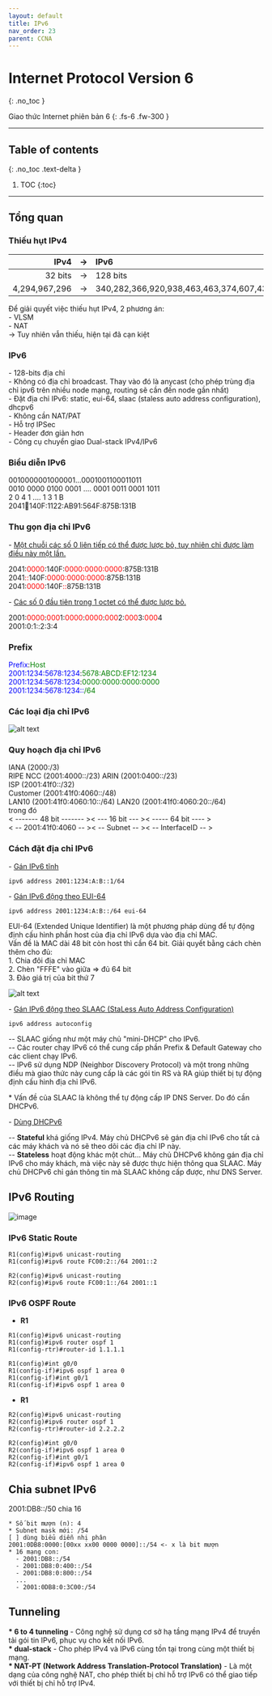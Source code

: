 ```yaml
---
layout: default
title: IPv6
nav_order: 23
parent: CCNA
---
```


# Internet Protocol Version 6
{: .no_toc }

Giao thức Internet phiên bản 6
{: .fs-6 .fw-300 }

---

## Table of contents
{: .no_toc .text-delta }

1. TOC
{:toc}

---

## Tổng quan

### Thiếu hụt IPv4

|          IPv4 |  ->  | IPv6                                                |
| ------------: | :--: | :-------------------------------------------------- |
|       32 bits |  ->  | 128 bits                                            |
| 4,294,967,296 |  ->  | 340,282,366,920,938,463,463,374,607,431,768,211,456 |

Để giải quyết việc thiếu hụt IPv4, 2 phương án: <br>
\- VLSM <br>
\- NAT <br>
\-> Tuy nhiên vẫn thiếu, hiện tại đã cạn kiệt <br>

### IPv6

\- 128-bits địa chỉ <br>
\- Không có địa chỉ broadcast. Thay vào đó là anycast (cho phép trùng địa chỉ ipv6 trên nhiều node mạng, routing sẽ cần đến node gần nhất) <br>
\- Đặt địa chỉ IPv6: static, eui-64, slaac (staless auto address configuration), dhcpv6 <br>
\- Không cần NAT/PAT <br>
\- Hỗ trợ IPSec <br>
\- Header đơn giản hơn <br>
\- Công cụ chuyển giao Dual-stack IPv4/IPv6 <br>

### Biểu diễn IPv6

0010000001000001...0001001100011011 <br>
0010 0000 0100 0001 .... 0001 0011 0001 1011 <br>
  2    0    4    1  ....   1    3    1    B <br>
2041:1234:140F:1122:AB91:564F:875B:131B <br>

### Thu gọn địa chỉ IPv6

\- <u>Một chuỗi các số 0 liên tiếp có thể được lược bỏ, tuy nhiên chỉ được làm điều này một lần.</u> <br>

<p style="display:inline">2041:</p><p style="display:inline;color:red">0000</p><p style="display:inline">:140F:</p><p style="display:inline;color:red">0000:0000:0000</p><p style="display:inline">:875B:131B<br></p>
<p style="display:inline">2041</p><p style="display:inline;color:red">::</p><p style="display:inline">140F:</p><p style="display:inline;color:red">0000:0000:0000</p><p style="display:inline">:875B:131B<br></p>
<p style="display:inline">2041:</p><p style="display:inline;color:red">0000</p><p style="display:inline">:140F</p><p style="display:inline;color:red">::</p><p style="display:inline">875B:131B<br></p>

\- <u>Các số 0 đầu tiên trong 1 octet có thể được lược bỏ.</u> <br>

<p style="display:inline">2001:</p><p style="display:inline;color:red">0000</p><p style="display:inline">:</p><p style="display:inline;color:red">000</p><p style="display:inline">1:</p><p style="display:inline;color:red">0000</p><p style="display:inline">:</p><p style="display:inline;color:red">0000</p><p style="display:inline">:</p><p style="display:inline;color:red">000</p><p style="display:inline">2:</p><p style="display:inline;color:red">000</p><p style="display:inline">3:</p><p style="display:inline;color:red">000</p><p style="display:inline">4<br></p>

<p style="display:inline">2001:</p><p style="display:inline">0</p><p style="display:inline">:</p><p style="display:inline;color:red"></p><p style="display:inline">1:</p><p style="display:inline;color:red"></p><p style="display:inline">:</p><p style="display:inline;color:red"></p><p style="display:inline">2:</p><p style="display:inline;color:red"></p><p style="display:inline">3:</p><p style="display:inline;color:red"></p><p style="display:inline">4<br></p>

### Prefix

<p style="display:inline;color:blue">Prefix</p><p style="display:inline">:</p><p style="display:inline;color:green">Host<br></p>
<p style="display:inline;color:blue">2001:1234:5678:1234</p><p style="display:inline">:</p><p style="display:inline;color:green">5678:ABCD:EF12:1234<br></p>
<p style="display:inline;color:blue">2001:1234:5678:1234</p><p style="display:inline">:</p><p style="display:inline;color:green">0000:0000:0000:0000<br></p>
<p style="display:inline;color:blue">2001:1234:5678:1234::</p><p style="display:inline;color:green">/64<br></p>

### Các loại địa chỉ IPv6

![alt text](/docs/CCNA/img/ipv6-type.png)

### Quy hoạch địa chỉ IPv6

IANA (2000:/3) <br>
RIPE NCC (2001:4000::/23) ARIN (2001:0400::/23)<br>
ISP (2001:41f0::/32) <br>
Customer (2001:41f0:4060::/48) <br>
LAN10 (2001:41f0:4060:10::/64) LAN20 (2001:41f0:4060:20::/64) <br>
trong đó <br>
< \-\-\-\-\-\-\- 48 bit \-\-\-\-\-\-\- >< \-\-\- 16 bit \-\-\- >< \-\-\-\-\- 64 bit \-\-\-\- > <br>
< \-\- 2001:41f0:4060 \-\- >< \-\- Subnet \-\- >< \-\- InterfaceID \-\- > <br>

### Cách đặt địa chỉ IPv6

\- <u>Gán IPv6 tĩnh</u> <br>
```
ipv6 address 2001:1234:A:B::1/64
```
\- <u>Gán IPv6 động theo EUI-64</u> <br>

```
ipv6 address 2001:1234:A:B::/64 eui-64
```

EUI-64 (Extended Unique Identifier) là một phương pháp dùng để tự động định cấu hình phần host của địa chỉ IPv6 dựa vào địa chỉ MAC. <br>
Vấn đề là MAC dài 48 bit còn host thì cần 64 bit. Giải quyết bằng cách chèn thêm cho đủ: <br>
1\. Chia đôi địa chỉ MAC <br>
2\. Chèn "FFFE" vào giữa => đủ 64 bit <br>
3\. Đảo giá trị của bit thứ 7 <br>

![alt text](/docs/CCNA/img/ipv6-eui-64.png)

\- <u>Gán IPv6 động theo SLAAC (StaLess Auto Address Configuration)</u> <br>

```
ipv6 address autoconfig
```

\-- SLAAC giống như một máy chủ "mini-DHCP" cho IPv6. <br>
\-- Các router chạy IPv6 có thể cung cấp phần Prefix & Default Gateway cho các client chạy IPv6. <br>
\-- IPv6 sử dụng NDP (Neighbor Discovery Protocol) và một trong những điều mà giao thức này cung cấp là các gói tin RS và RA giúp thiết bị tự động định cấu hình địa chỉ IPv6. <br>

\* Vấn đề của SLAAC là không thể tự động cấp IP DNS Server. Do đó cần DHCPv6. <br>

\- <u>Dùng DHCPv6</u> <br>

\-- **Stateful** khá giống IPv4. Máy chủ DHCPv6 sẽ gán địa chỉ IPv6 cho tất cả các máy khách và nó sẽ theo dõi các địa chỉ IP này. <br>
\-- **Stateless** hoạt động khác một chút... Máy chủ DHCPv6 không gán địa chỉ IPv6 cho máy khách, mà việc này sẽ được thực hiện thông qua SLAAC. Máy chủ DHCPv6 chỉ gán thông tin mà SLAAC không cấp được, như DNS Server.<br>

## IPv6 Routing

![image](/docs/CCNA/img/ipv6-routing.png)

### IPv6 Static Route

```
R1(config)#ipv6 unicast-routing 
R1(config)#ipv6 route FC00:2::/64 2001::2

R2(config)#ipv6 unicast-routing 
R2(config)#ipv6 route FC00:1::/64 2001::1
```

### IPv6 OSPF Route

* __R1__

```
R1(config)#ipv6 unicast-routing 
R1(config)#ipv6 router ospf 1
R1(config-rtr)#router-id 1.1.1.1

R1(config)#int g0/0
R1(config-if)#ipv6 ospf 1 area 0
R1(config-if)#int g0/1
R1(config-if)#ipv6 ospf 1 area 0
```

* __R1__

```
R2(config)#ipv6 unicast-routing 
R2(config)#ipv6 router ospf 1
R2(config-rtr)#router-id 2.2.2.2

R2(config)#int g0/0
R2(config-if)#ipv6 ospf 1 area 0
R2(config-if)#int g0/1
R2(config-if)#ipv6 ospf 1 area 0
```

## Chia subnet IPv6

2001:DB8::/50 chia 16

```
* Số bit mượn (n): 4
* Subnet mask mới: /54
[ ] dùng biểu diễn nhị phân
2001:0DB8:0000:[00xx xx00 0000 0000]::/54 <- x là bit mượn
* 16 mạng con:
  - 2001:DB8::/54
  - 2001:DB8:0:400::/54
  - 2001:DB8:0:800::/54
  ...
  - 2001:0DB8:0:3C00:/54
```

## Tunneling

__* 6 to 4 tunneling__ - Công nghệ sử dụng cơ sở hạ tầng mạng IPv4 để truyền tải gói tin IPv6, phục vụ cho kết nối IPv6. <br>
__* dual-stack__ - Cho phép IPv4 và IPv6 cùng tồn tại trong cùng một thiết bị mạng. <br>
__* NAT-PT (Network Address Translation-Protocol Translation)__ - Là một dạng của công nghệ NAT, cho phép thiết bị chỉ hỗ trợ IPv6 có thể giao tiếp với thiết bị chỉ hỗ trợ IPv4. <br>
